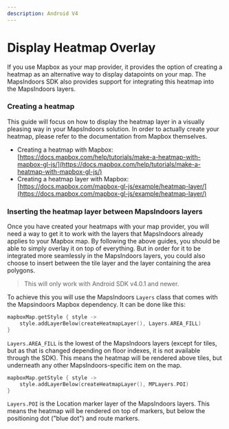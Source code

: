 ```yaml
---
description: Android V4
---
```


# Display Heatmap Overlay

If you use Mapbox as your map provider, it provides the option of creating a heatmap as an alternative way to display datapoints on your map. The MapsIndoors SDK also provides support for integrating this heatmap into the MapsIndoors layers.

### Creating a heatmap[​](https://docs.mapsindoors.com/display-heatmap#creating-a-heatmap) <a href="#creating-a-heatmap" id="creating-a-heatmap"></a>

This guide will focus on how to display the heatmap layer in a visually pleasing way in your MapsIndoors solution. In order to actually create your heatmap, please refer to the documentation from Mapbox themselves.

* Creating a heatmap with Mapbox: [https://docs.mapbox.com/help/tutorials/make-a-heatmap-with-mapbox-gl-js/](https://docs.mapbox.com/help/tutorials/make-a-heatmap-with-mapbox-gl-js/)
* Creating a heatmap layer with Mapbox: [https://docs.mapbox.com/mapbox-gl-js/example/heatmap-layer/](https://docs.mapbox.com/mapbox-gl-js/example/heatmap-layer/)

### Inserting the heatmap layer between MapsIndoors layers[​](https://docs.mapsindoors.com/display-heatmap#inserting-the-heatmap-layer-between-mapsindoors-layers) <a href="#inserting-the-heatmap-layer-between-mapsindoors-layers" id="inserting-the-heatmap-layer-between-mapsindoors-layers"></a>

Once you have created your heatmaps with your map provider, you will need a way to get it to work with the layers that MapsIndoors already applies to your Mapbox map. By following the above guides, you should be able to simply overlay it on top of everything. But in order for it to be integrated more seamlessly in the MapsIndoors layers, you could also choose to insert between the tile layer and the layer containing the area polygons.

> This will only work with Android SDK v4.0.1 and newer.

To achieve this you will use the MapsIndoors `Layers` class that comes with the Mapsindoors Mapbox dependency. It can be done like this:

```kotlin
mapboxMap.getStyle { style ->
    style.addLayerBelow(createHeatmapLayer(), Layers.AREA_FILL)
}
```

`Layers.AREA_FILL` is the lowest of the MapsIndoors layers (except for tiles, but as that is changed depending on floor indexes, it is not available through the SDK). This means the heatmap will be rendered above tiles, but underneath any other MapsIndoors-specific item on the map.

```kotlin
mapboxMap.getStyle { style ->
    style.addLayerBelow(createHeatmapLayer(), MPLayers.POI)
}
```

`Layers.POI` is the Location marker layer of the MapsIndoors layers. This means the heatmap will be rendered on top of markers, but below the positioning dot ("blue dot") and route markers.
